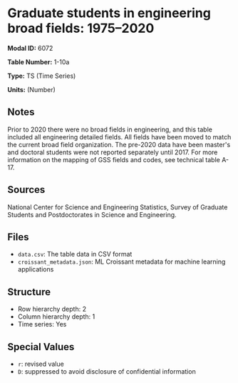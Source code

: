 # Graduate students in engineering broad fields: 1975–2020

**Modal ID:** 6072

**Table Number:** 1-10a

**Type:** TS (Time Series)

**Units:** (Number)

## Notes

Prior to 2020 there were no broad fields in engineering, and this table included all engineering detailed fields. All fields have been moved to match the current broad field organization. The pre-2020 data have been master's and doctoral students were not reported separately until 2017. For more information on the mapping of GSS fields and codes, see technical table A-17.

## Sources

National Center for Science and Engineering Statistics, Survey of Graduate Students and Postdoctorates in Science and Engineering.

## Files

- `data.csv`: The table data in CSV format
- `croissant_metadata.json`: ML Croissant metadata for machine learning applications

## Structure

- Row hierarchy depth: 2
- Column hierarchy depth: 1
- Time series: Yes

## Special Values

- `r`: revised value
- `D`: suppressed to avoid disclosure of confidential information
